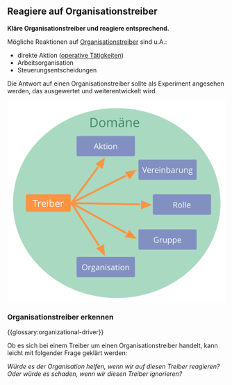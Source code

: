 ## Reagiere auf Organisationstreiber

**Kläre Organisationstreiber und reagiere entsprechend.**

Mögliche Reaktionen auf [Organisationstreiber](glossary:organizational-driver) sind u.A.:

- direkte Aktion ([operative Tätigkeiten](glossary:operations))
- Arbeitsorganisation 
- Steuerungsentscheidungen

Die Antwort auf einen Organisationstreiber sollte als Experiment angesehen werden, das ausgewertet und weiterentwickelt wird.

![Mögliche Reaktionen auf Organisationstreiber](img/driver-domain/driver-response-full.png)

### Organisationstreiber erkennen

{{glossary:organizational-driver}}

Ob es sich bei einem Treiber um einen Organisationstreiber handelt, kann leicht mit folgender Frage geklärt werden:

*Würde es der Organisation helfen, wenn wir auf diesen Treiber reagieren? Oder würde es schaden, wenn wir diesen Treiber ignorieren?*